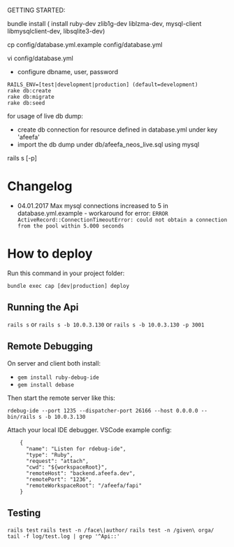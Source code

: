 GETTING STARTED:

bundle install ( install ruby-dev zlib1g-dev liblzma-dev, mysql-client libmysqlclient-dev, libsqlite3-dev)

cp config/database.yml.example config/database.yml

vi config/database.yml
* configure dbname, user, password

```
RAILS_ENV=[test|development|production] (default=development)
rake db:create
rake db:migrate
rake db:seed
```

for usage of live db dump:
* create db connection for resource defined in database.yml under key 'afeefa'
* import the db dump under db/afeefa_neos_live.sql using mysql

rails s [-p]

# Changelog

* 04.01.2017
Max mysql connections increased to 5 in database.yml.example - workaround for error: `ERROR ActiveRecord::ConnectionTimeoutError: could not obtain a connection from the pool within 5.000 seconds`

# How to deploy

Run this command in your project folder:

```
bundle exec cap [dev|production] deploy
```

## Running the Api

`rails s` or `rails s -b 10.0.3.130` or `rails s -b 10.0.3.130 -p 3001`

## Remote Debugging

On server and client both install:

* `gem install ruby-debug-ide`
* `gem install debase`

Then start the remote server like this:

`rdebug-ide --port 1235 --dispatcher-port 26166 --host 0.0.0.0 -- bin/rails s -b 10.0.3.130`

Attach your local IDE debugger. VSCode example config:

```
    {
      "name": "Listen for rdebug-ide",
      "type": "Ruby",
      "request": "attach",
      "cwd": "${workspaceRoot}",
      "remoteHost": "backend.afeefa.dev",
      "remotePort": "1236",
      "remoteWorkspaceRoot": "/afeefa/fapi"
    }
```

## Testing

`rails test`
`rails test -n /face\|author/`
`rails test -n /given\ orga/`
`tail -f log/test.log | grep '^Api::'`